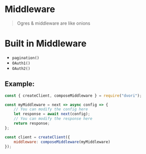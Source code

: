 # Middleware

> Ogres & middleware are like onions

# Built in Middleware

-   `pagination()`
-   `OAuth1()`
-   `OAuth2()`

## Example:

```js
const { createClient, composeMiddleware } = require("dvori");

const myMiddleware = next => async config => {
	// You can modify the config here
	let response = await next(config);
	// You can modify the response here
	return response;
};

const client = createClient({
	middleware: composeMiddleware(myMiddleware)
});
```
